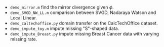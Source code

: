 - ```demo_mirror.m``` find the mirror divergence given $\phi$.
- ```demo_SVGD_NW_LL.m``` comparison between SVGD, Nadaraya Watson and Local Linear.
- ```demo_caltechoffice.py``` domain transfer on the CalcTechOffice dataset.
- ```demo_impute_toy.m``` impute missing "S"-shaped data. 
- ```demo_impute_Breast.py``` impute missing Breast Cancer data with varying missing rate. 